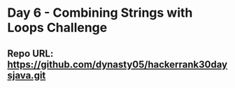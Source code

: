 # Day 6 - Combining Strings with Loops Challenge
## Repo URL: https://github.com/dynasty05/hackerrank30daysjava.git ##